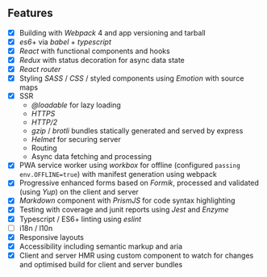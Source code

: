 ## Features

- [X] Building with *Webpack* 4 and app versioning and tarball
- [X] *es6*+ via *babel* + *typescript*
- [X] *React* with functional components and hooks
- [X] *Redux* with status decoration for async data state
- [X] *React router*
- [X] Styling *SASS* / *CSS* / styled components using *Emotion* with source maps
- [X] SSR
    * *@loadable* for lazy loading
    * *HTTPS*
    * *HTTP/2*
    * *gzip* / *brotli* bundles statically generated and served by express
    * *Helmet* for securing server
    * Routing
    * Async data fetching and processing
- [X] PWA service worker using *workbox* for offline (configured ```passing env.OFFLINE=true```) with manifest generation using webpack
- [X] Progressive enhanced forms based on *Formik*, processed and validated (using *Yup*) on the client and server
- [X] *Markdown* component with *PrismJS* for code syntax highlighting
- [X] Testing with coverage and junit reports using *Jest* and *Enzyme*
- [X] Typescript / ES6+ linting using *eslint*
- [ ] i18n / l10n
- [X] Responsive layouts
- [X] Accessibility including semantic markup and aria
- [X] Client and server HMR using custom component to watch for changes and optimised build for client and server bundles
